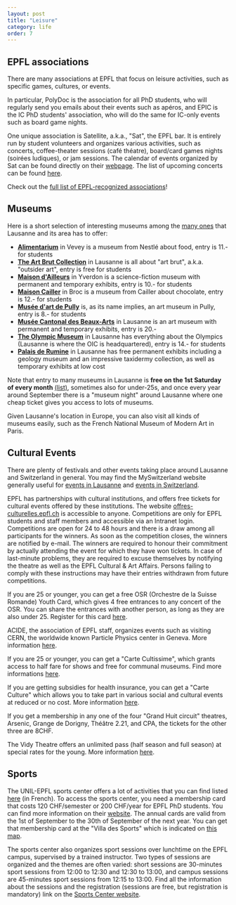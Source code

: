```yaml
---
layout: post
title: "Leisure"
category: life
order: 7
---
```



## EPFL associations

There are many associations at EPFL that focus on leisure activities, such as specific games, cultures, or events.

In particular, PolyDoc is the association for all PhD students, who will regularly send you emails about their events such as apéros,
and EPIC is the IC PhD students' association, who will do the same for IC-only events such as board game nights.

One unique association is Satellite, a.k.a., "Sat", the EPFL bar. It is entirely run by student volunteers and organizes various activities, such as concerts,
coffee-theater sessions (café théatre), board/card games nights (soirées ludiques), or jam sessions.
The calendar of events organized by Sat can be found directly on their [webpage](https://satellite.bar/).
The list of upcoming concerts can be found [here](https://satellite.bar/concerts/).

Check out the [full list of EPFL-recognized associations](https://www.epfl.ch/campus/associations/list/)!


## Museums

Here is a short selection of interesting museums among the [many ones](https://www.lausanne-tourisme.ch/en/guide/museums/) that Lausanne and its area has to offer:

- **[Alimentarium](https://alimentarium.org/)** in Vevey is a museum from Nestlé about food, entry is 11.- for students
- **[The Art Brut Collection](https://artbrut.ch/)** in Lausanne is all about "art brut", a.k.a. "outsider art", entry is free for students
- **[Maison d'Ailleurs](http://www.ailleurs.ch/)** in Yverdon is a science-fiction museum with permanent and temporary exhibits, entry is 10.- for students
- **[Maison Cailler](https://cailler.ch/en/maison-cailler)** in Broc is a museum from Cailler about chocolate, entry is 12.- for students
- **[Musée d'art de Pully](https://museedartdepully.ch/)** is, as its name implies, an art museum in Pully, entry is 8.- for students
- **[Musée Cantonal des Beaux-Arts](https://mcba.ch/)** in Lausanne is an art museum with permanent and temporary exhibits, entry is 20.-
- **[The Olympic Museum](https://olympics.com/museum)** in Lausanne has everything about the Olympics (Lausanne is where the OIC is headquartered), entry is 14.- for students
- **[Palais de Rumine](http://palaisderumine.ch/)** in Lausanne has free permanent exhibits including a geology museum and an impressive taxidermy collection, as well as temporary exhibits at low cost

Note that entry to many museums in Lausanne is **free on the 1st Saturday of every month** [(list)](https://lausanne-musees.ch/en_GB/focus/1er-samedis-du-mois-gratuits),
sometimes also for under-25s, and once every year around September there is a "museum night" around Lausanne where one cheap ticket gives you access to lots of museums.

Given Lausanne's location in Europe, you can also visit all kinds of museums easily, such as the French National Museum of Modern Art in Paris.


## Cultural Events

There are plenty of festivals and other events taking place around Lausanne and Switzerland in general.
You may find the MySwitzerland website generally useful for [events in Lausanne](https://www.myswitzerland.com/en-ch/events.html?rkey=822)
and [events in Switzerland](https://www.myswitzerland.com/fr-ch/manifestations.html).

EPFL has partnerships with cultural institutions, and offers free tickets for cultural events offered by these institutions.
The website [offres-culturelles.epfl.ch](http://offres-culturelles.epfl.ch/) is accessible to anyone.
Competitions are only for EPFL students and staff members and accessible via an Intranet login.
Competitions are open for 24 to 48 hours and there is a draw among all participants for the winners. As soon as the competition closes, the winners are notified by e-mail.
The winners are required to honour their commitment by actually attending the event for which they have won tickets.
In case of last-minute problems, they are required to excuse themselves by notifying the theatre as well as the EPFL Cultural & Art Affairs.
Persons failing to comply with these instructions may have their entries withdrawn from future competitions.

If you are 25 or younger, you can get a free OSR (Orchestre de la Suisse Romande) Youth Card, which gives 4 free entrances to any concert of the OSR.
You can share the entrances with another person, as long as they are also under 25.
Register for this card [here](https://memento.epfl.ch/event/concerts-de-l-osr-a-beaulieu-billets-gratuits-rese/).

ACIDE, the association of EPFL staff, organizes events such as visiting CERN, the worldwide known Particle Physics center in Geneva. More information [here](http://acide.epfl.ch/fr/events/).

If you are 25 or younger, you can get a "Carte Cultissime", which grants access to half fare for shows and free for communal museums. Find more informations [here](http://www.carte-cultissime.ch/).

If you are getting subsidies for health insurance, you can get a "Carte Culture" which allows you to take part in various social and cultural events at reduced or no cost.
More information [here](https://www.carteculture.ch/vaud/demander-une-carteculture/demander-une-carteculture/).

If you get a membership in any one of the four "Grand Huit circuit" theatres, Arsenic, Grange de Dorigny, Théâtre 2.21, and CPA, the tickets for the other three are 8CHF.

The Vidy Theatre offers an unlimited pass (half season and full season) at special rates for the young. More information [here](https://vidy.ch/en/practical-information/vidy-unlimited-pass).


## Sports

The UNIL-EPFL sports center offers a lot of activities that you can find listed [here](https://sport.unil.ch/?pid=24) (in French).
To access the sports center, you need a membership card that costs 120 CHF/semester or 200 CHF/year for EPFL PhD students. You can find more information on their [website](http://sport.unil.ch/?mid=129).
The annual cards are valid from the 1st of September to the 30th of September of the next year.
You can get that membership card at the "Villa des Sports" which is indicated on [this map](https://www.google.ch/maps/place/UNIL+-+Villa+des+sports/@46.519082,6.5748983,898m/data=!3m1!1e3!4m5!3m4!1s0x478c305495792713:0xb4e4d4b33f0eecfb!8m2!3d46.519082!4d6.577087?hl=en).

The sports center also organizes sport sessions over lunchtime on the EPFL campus, supervised by a trained instructor.
Two types of sessions are organized and the themes are often varied: short sessions are 30-minutes sport sessions from 12:00 to 12:30 and 12:30 to 13:00,
and campus sessions are 45-minutes sport sessions from 12:15 to 13:00.
Find all the information about the sessions and the registration (sessions are free, but registration is mandatory) link on the [Sports Center website](https://www2.unil.ch/css/index.php?r=default/page&label=sessions).
 
